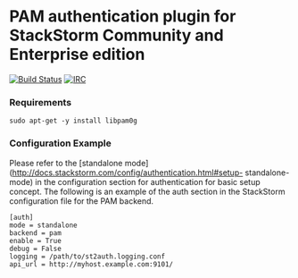 # PAM authentication plugin for StackStorm Community and Enterprise edition

[![Build Status](https://magnum.travis-ci.com/StackStorm/st2-auth-backend-pam.svg?token=9VSoAP6mbfNshpDaAKvx&branch=master)](https://magnum.travis-ci.com/StackStorm/st2-auth-backend-pam) [![IRC](https://img.shields.io/irc/%23stackstorm.png)](http://webchat.freenode.net/?channels=stackstorm)

### Requirements

```
sudo apt-get -y install libpam0g
```

### Configuration Example

Please refer to the [standalone mode](http://docs.stackstorm.com/config/authentication.html#setup-
standalone-mode) in the configuration section for authentication for basic setup concept. The
following is an example of the auth section in the StackStorm configuration file for the PAM
backend.

```
[auth]
mode = standalone
backend = pam
enable = True
debug = False
logging = /path/to/st2auth.logging.conf
api_url = http://myhost.example.com:9101/
```
